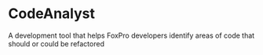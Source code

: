 # CodeAnalyst
A development tool that helps FoxPro developers identify areas of code that should or could be refactored
